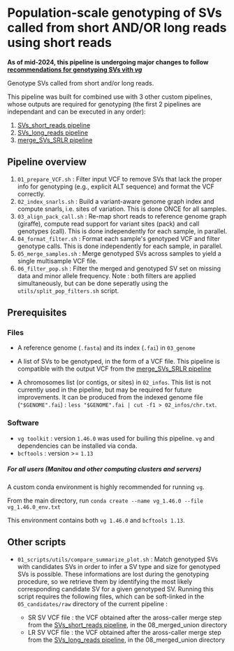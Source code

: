 # Population-scale genotyping of SVs called from short AND/OR long reads using short reads

**As of mid-2024, this pipeline is undergoing major changes to follow [recommendations for genotyping SVs vith *vg*](https://github.com/vgteam/vg/wiki/SV-Genotyping-and-variant-calling#genotyping-a-vcf-using-the-graph)**


Genotype SVs called from short and/or long reads.

This pipeline was built for combined use with 3 other custom pipelines, whose outputs are required for genotyping (the first 2 pipelines are independant and can be executed in any order): 

1. [SVs_short_reads pipeline](https://github.com/LaurieLecomte/SVs_short_reads)
2. [SVs_long_reads pipeline](https://github.com/LaurieLecomte/SVs_long_reads)
3. [merge_SVs_SRLR pipeline](https://github.com/LaurieLecomte/merge_SVs_SRLR)

## Pipeline overview

1. `01_prepare_VCF.sh` : Filter input VCF to remove SVs that lack the proper info for genotyping (e.g., explicit ALT sequence) and format the VCF correctly.
2. `02_index_snarls.sh` : Build a variant-aware genome graph index and compute snarls, i.e. sites of variation. This is done ONCE for all samples.
3. `03_align_pack_call.sh` : Re-map short reads to reference genome graph (giraffe), compute read support for variant sites (pack) and call genotypes (call). This is done independently for each sample, in parallel.
4. `04_format_filter.sh` : Format each sample's genotyped VCF and filter genotype calls. This is done independently for each sample, in parallel.
5. `05_merge_samples.sh` : Merge genotyped SVs across samples to yield a single multisample VCF file.
6. `06_filter_pop.sh` : Filter the merged and genotyped SV set on missing data and minor allele frequency. Note : both filters are applied simultaneously, but can be done seperatly using the `utils/split_pop_filters.sh` script.

## Prerequisites

### Files
* A reference genome (`.fasta`) and its index (`.fai`) in `03_genome`

* A list of SVs to be genotyped, in the form of a VCF file. This pipeline is compatible with the output VCF from the [merge_SVs_SRLR pipeline](https://github.com/LaurieLecomte/merge_SVs_SRLR)

* A chromosomes list (or contigs, or sites) in `02_infos`. This list is not currently used in the pipeline, but may be required for future improvements. It can be produced from the indexed genome file (`"$GENOME".fai`) : `less "$GENOME".fai | cut -f1 > 02_infos/chr.txt`. 


### Software

* `vg toolkit` : version `1.46.0` was used for builing this pipeline. `vg` and dependencies can be installed via conda.
* `bcftools` : version >= `1.13`  

##### For all users (Manitou and other computing clusters and servers)
A custom conda environment is highly recommended for running `vg`. 

From the main directory, run `conda create --name vg_1.46.0 --file vg_1.46.0_env.txt`

This environment contains both `vg 1.46.0` and `bcftools 1.13`.


## Other scripts

* `01_scripts/utils/compare_summarize_plot.sh` : Match genotyped SVs with candidates SVs in order to infer a SV type and size for genotyped SVs is possible. These informations are lost during the genotyping procedure, so we retrieve them by identifying the most likely corresponding candidate SV for a given genotyped SV. Running this script requires the following files, which can be soft-linked in the `05_candidates/raw` directory of the current pipeline : 

   * SR SV VCF file : the VCF obtained after the aross-caller merge step from the [SVs_short_reads pipeline](https://github.com/LaurieLecomte/SVs_short_reads), in the 08_merged_union directory 
   * LR SV VCF file : the VCF obtained after the aross-caller merge step from the [SVs_long_reads pipeline](https://github.com/LaurieLecomte/SVs_long_reads), in the 08_merged_union directory 

